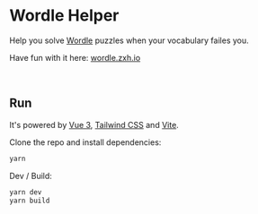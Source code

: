 # Wordle Helper

Help you solve [Wordle](https://www.powerlanguage.co.uk/wordle/) puzzles when your vocabulary failes you.

Have fun with it here: [wordle.zxh.io](https://wordle.zxh.io)


&nbsp;

## Run

It's powered by [Vue 3](https://v3.vuejs.org/), [Tailwind CSS](https://tailwindcss.com) and [Vite](https://vitejs.dev/).

Clone the repo and install dependencies:

```bash
yarn
```

Dev / Build:

```bash
yarn dev
yarn build
```
